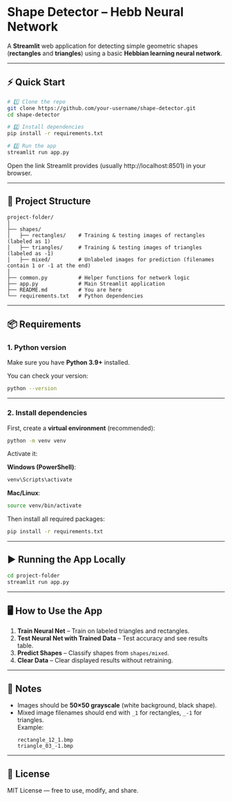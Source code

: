 # Shape Detector – Hebb Neural Network

A **Streamlit** web application for detecting simple geometric shapes (**rectangles** and **triangles**) using a basic **Hebbian learning neural network**.

---

## ⚡ Quick Start

```bash
# 1️⃣ Clone the repo
git clone https://github.com/your-username/shape-detector.git
cd shape-detector

# 2️⃣ Install dependencies
pip install -r requirements.txt

# 3️⃣ Run the app
streamlit run app.py
```

Open the link Streamlit provides (usually http://localhost:8501) in your browser.

---

## 📂 Project Structure

```
project-folder/
│
├── shapes/
│   ├── rectangles/    # Training & testing images of rectangles (labeled as 1)
│   ├── triangles/     # Training & testing images of triangles (labeled as -1)
│   ├── mixed/         # Unlabeled images for prediction (filenames contain 1 or -1 at the end)
│
├── common.py          # Helper functions for network logic
├── app.py             # Main Streamlit application
├── README.md          # You are here
└── requirements.txt   # Python dependencies
```

---

## 📦 Requirements

### 1. Python version

Make sure you have **Python 3.9+** installed.

You can check your version:

```bash
python --version
```

---

### 2. Install dependencies

First, create a **virtual environment** (recommended):

```bash
python -m venv venv
```

Activate it:

**Windows (PowerShell)**:

```powershell
venv\Scripts\activate
```

**Mac/Linux**:

```bash
source venv/bin/activate
```

Then install all required packages:

```bash
pip install -r requirements.txt
```

---

## ▶️ Running the App Locally

```bash
cd project-folder
streamlit run app.py
```

---

## 🖥 How to Use the App

1. **Train Neural Net** – Train on labeled triangles and rectangles.
2. **Test Neural Net with Trained Data** – Test accuracy and see results table.
3. **Predict Shapes** – Classify shapes from `shapes/mixed`.
4. **Clear Data** – Clear displayed results without retraining.

---

## 📌 Notes

- Images should be **50×50 grayscale** (white background, black shape).
- Mixed image filenames should end with `_1` for rectangles, `_-1` for triangles.  
  Example:
  ```
  rectangle_12_1.bmp
  triangle_03_-1.bmp
  ```

---

## 📜 License

MIT License — free to use, modify, and share.
